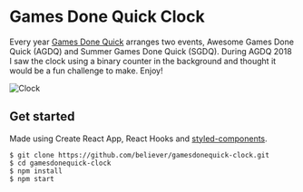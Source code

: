 # Games Done Quick Clock

Every year [Games Done Quick](gamesdonequick.com) arranges two events, Awesome Games Done Quick (AGDQ) and Summer Games Done Quick (SGDQ).
During AGDQ 2018 I saw the clock using a binary counter in the background and thought it would be a fun challenge to make. Enjoy!

![Clock](/docs/clock.gif)

## Get started

Made using Create React App, React Hooks and [styled-components](http://styled-components.com/).

```
$ git clone https://github.com/believer/gamesdonequick-clock.git
$ cd gamesdonequick-clock
$ npm install
$ npm start
```
